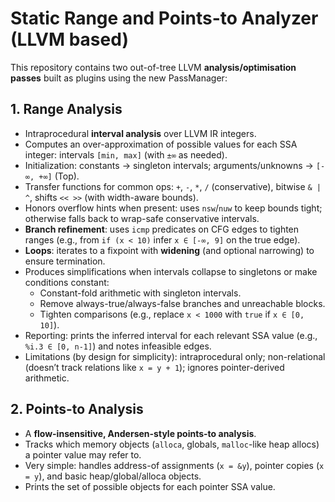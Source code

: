 # Static Range and Points-to Analyzer (LLVM based)

This repository contains two out-of-tree LLVM **analysis/optimisation passes** built as plugins using the new PassManager:

## 1. Range Analysis
- Intraprocedural **interval analysis** over LLVM IR integers.
- Computes an over-approximation of possible values for each SSA integer: intervals `[min, max]` (with `±∞` as needed).
- Initialization: constants → singleton intervals; arguments/unknowns → `[-∞, +∞]` (Top).
- Transfer functions for common ops: `+`, `-`, `*`, `/` (conservative), bitwise `& | ^`, shifts `<< >>` (with width-aware bounds).
- Honors overflow hints when present: uses `nsw`/`nuw` to keep bounds tight; otherwise falls back to wrap-safe conservative intervals.
- **Branch refinement**: uses `icmp` predicates on CFG edges to tighten ranges (e.g., from `if (x < 10)` infer `x ∈ [-∞, 9]` on the true edge).
- **Loops**: iterates to a fixpoint with **widening** (and optional narrowing) to ensure termination.
- Produces simplifications when intervals collapse to singletons or make conditions constant:
  - Constant-fold arithmetic with singleton intervals.
  - Remove always-true/always-false branches and unreachable blocks.
  - Tighten comparisons (e.g., replace `x < 1000` with `true` if `x ∈ [0, 10]`).
- Reporting: prints the inferred interval for each relevant SSA value (e.g., ``%i.3 ∈ [0, n-1]``) and notes infeasible edges.
- Limitations (by design for simplicity): intraprocedural only; non-relational (doesn’t track relations like `x = y + 1`); ignores pointer-derived arithmetic.

## 2. Points-to Analysis
- A **flow-insensitive, Andersen-style points-to analysis**.
- Tracks which memory objects (`alloca`, globals, `malloc`-like heap allocs) a pointer value may refer to.
- Very simple: handles address-of assignments (`x = &y`), pointer copies (`x = y`), and basic heap/global/alloca objects.
- Prints the set of possible objects for each pointer SSA value.
